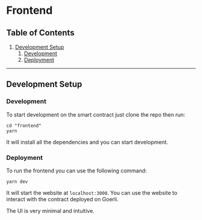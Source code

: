 # Frontend

## Table of Contents

1. [ Development Setup ](#setup)
    1. [ Development ](#dev)
    2. [ Deployment ](#deploy)

---

<a name="setup"></a>

## Development Setup

<a name="dev"></a>

### Development

To start development on the smart contract just clone the repo then run:

```
cd "frontend"
yarn
```

It will install all the dependencies and you can start development.

<a name="deploy"></a>

### Deployment

To run the frontend you can use the following command:

```
yarn dev
```

It will start the website at `localhost:3000`. You can use the website to interact with the contract deployed on Goerli.

The UI is very minimal and intuitive.

